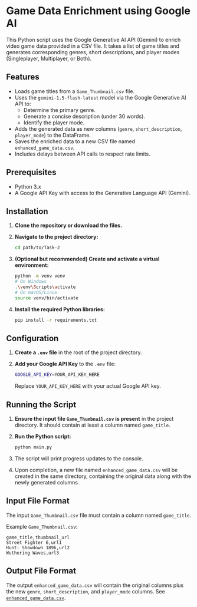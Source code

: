 # Game Data Enrichment using Google AI

This Python script uses the Google Generative AI API (Gemini) to enrich video game data provided in a CSV file. It takes a list of game titles and generates corresponding genres, short descriptions, and player modes (Singleplayer, Multiplayer, or Both).

## Features

- Loads game titles from a `Game_Thumbnail.csv` file.
- Uses the `gemini-1.5-flash-latest` model via the Google Generative AI API to:
  - Determine the primary genre.
  - Generate a concise description (under 30 words).
  - Identify the player mode.
- Adds the generated data as new columns (`genre`, `short_description`, `player_mode`) to the DataFrame.
- Saves the enriched data to a new CSV file named `enhanced_game_data.csv`.
- Includes delays between API calls to respect rate limits.

## Prerequisites

- Python 3.x
- A Google API Key with access to the Generative Language API (Gemini).

## Installation

1. **Clone the repository or download the files.**

2. **Navigate to the project directory:**

   ```bash
   cd path/to/Task-2
   ```

3. **(Optional but recommended) Create and activate a virtual environment:**

   ```bash
   python -m venv venv
   # On Windows
   .\venv\Scripts\activate
   # On macOS/Linux
   source venv/bin/activate
   ```

4. **Install the required Python libraries:**

   ```bash
   pip install -r requirements.txt
   ```

## Configuration

1. **Create a `.env` file** in the root of the project directory.
2. **Add your Google API Key** to the `.env` file:

   ```bash
   GOOGLE_API_KEY=YOUR_API_KEY_HERE
   ```

   Replace `YOUR_API_KEY_HERE` with your actual Google API key.

## Running the Script

1. **Ensure the input file `Game_Thumbnail.csv` is present** in the project directory. It should contain at least a column named `game_title`.

2. **Run the Python script:**

   ```bash
   python main.py
   ```

3. The script will print progress updates to the console.
4. Upon completion, a new file named `enhanced_game_data.csv` will be created in the same directory, containing the original data along with the newly generated columns.

## Input File Format

The input `Game_Thumbnail.csv` file must contain a column named `game_title`.

Example `Game_Thumbnail.csv`:

```csv
game_title,thumbnail_url
Street Fighter 6,url1
Hunt: Showdown 1896,url2
Wuthering Waves,url3
```

## Output File Format

The output `enhanced_game_data.csv` will contain the original columns plus the new `genre`, `short_description`, and `player_mode` columns. See [`enhanced_game_data.csv`](https://github.com/Markkreel/Game-Data-Enrichment-using-Google-AI/blob/main/enhanced_game_data.csv).
